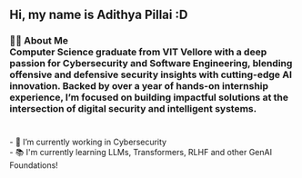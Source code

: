 <h2 align="left">Hi, my name is Adithya Pillai :D </h2>

###  
 
<h3 align="left">👩‍💻  About Me <br> Computer Science graduate from VIT Vellore with a deep passion for Cybersecurity and Software Engineering, blending offensive and defensive security insights with cutting-edge AI innovation. Backed by over a year of hands-on internship experience, I’m focused on building impactful solutions at the intersection of digital security and intelligent systems. </h3>

### 

<p align="left"><br>- 🔭 I’m currently working in Cybersecurity <br>- 📚 I'm currently learning LLMs, Transformers, RLHF and other GenAI Foundations! </p>
 
###


###

